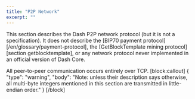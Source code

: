 ```yaml
---
title: "P2P Network"
excerpt: ""
---
```

This section describes the Dash P2P network protocol (but it is not a specification). It does not describe the [BIP70 payment protocol][/en/glossary/payment-protocol], the [GetBlockTemplate mining protocol][section getblocktemplate], or any network protocol never implemented in an official version of Dash Core.

All peer-to-peer communication occurs entirely over TCP.
[block:callout]
{
  "type": "warning",
  "body": "Note: unless their description says otherwise, all multi-byte integers mentioned in this section are transmitted in little-endian order."
}
[/block]